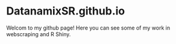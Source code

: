 # DatanamixSR.github.io
Welcom to my github page! Here you can see some of my work in webscraping and R Shiny.